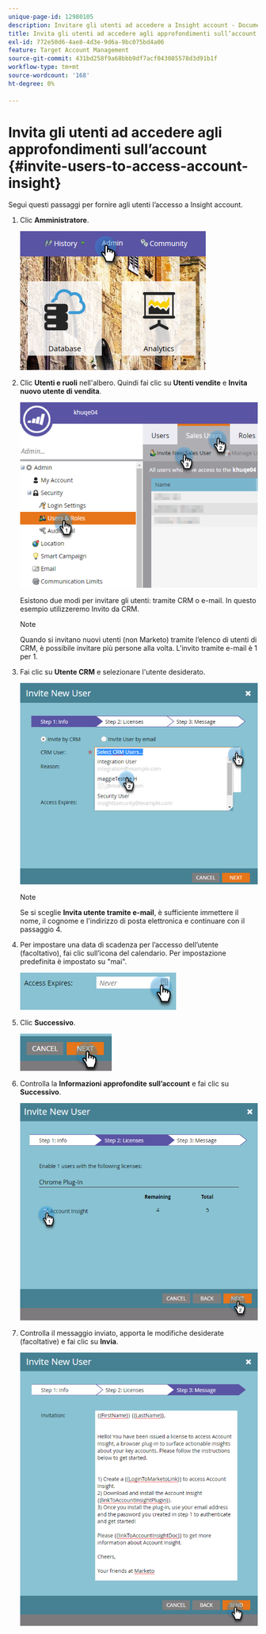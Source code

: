 ```yaml
---
unique-page-id: 12980105
description: Invitare gli utenti ad accedere a Insight account - Documentazione di Marketo - Documentazione del prodotto
title: Invita gli utenti ad accedere agli approfondimenti sull’account
exl-id: 772e50d6-4ae8-4d3e-9d6a-9bc075bd4a06
feature: Target Account Management
source-git-commit: 431bd258f9a68bbb9df7acf043085578d3d91b1f
workflow-type: tm+mt
source-wordcount: '168'
ht-degree: 0%

---
```


# Invita gli utenti ad accedere agli approfondimenti sull’account {#invite-users-to-access-account-insight}

Segui questi passaggi per fornire agli utenti l’accesso a Insight account.

1. Clic **Amministratore**.

   ![](assets/admin-1.png)

1. Clic **Utenti e ruoli** nell&#39;albero. Quindi fai clic su **Utenti vendite** e **Invita nuovo utente di vendita**.

   ![](assets/two-6.png)

   Esistono due modi per invitare gli utenti: tramite CRM o e-mail. In questo esempio utilizzeremo Invito da CRM.

   >[!NOTE]
   >
   >Quando si invitano nuovi utenti (non Marketo) tramite l’elenco di utenti di CRM, è possibile invitare più persone alla volta. L&#39;invito tramite e-mail è 1 per 1.

1. Fai clic su **Utente CRM** e selezionare l&#39;utente desiderato.

   ![](assets/three-5.png)

   >[!NOTE]
   >
   >Se si sceglie **Invita utente tramite e-mail**, è sufficiente immettere il nome, il cognome e l&#39;indirizzo di posta elettronica e continuare con il passaggio 4.

1. Per impostare una data di scadenza per l’accesso dell’utente (facoltativo), fai clic sull’icona del calendario. Per impostazione predefinita è impostato su &quot;mai&quot;.

   ![](assets/four-5.png)

1. Clic **Successivo**.

   ![](assets/five-5.png)

1. Controlla la **Informazioni approfondite sull’account** e fai clic su **Successivo**.

   ![](assets/six-3.png)

1. Controlla il messaggio inviato, apporta le modifiche desiderate (facoltative) e fai clic su **Invia**.

   ![](assets/seven-2.png)

